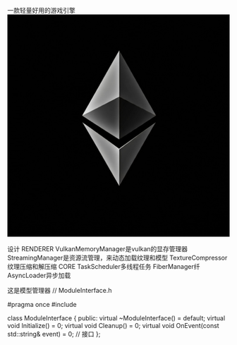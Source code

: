 一款轻量好用的游戏引擎
![Image text](https://github.com/GalaxyEngines/GalaxyEngine/blob/main/LOGO/logo.jpeg)

设计 
RENDERER
VulkanMemoryManager是vulkan的显存管理器
StreamingManager是资源流管理，来动态加载纹理和模型
TextureCompressor纹理压缩和解压缩
CORE
TaskScheduler多线程任务
FiberManager纤
AsyncLoader异步加载

这是模型管理器
// ModuleInterface.h

#pragma once
#include <string>

class ModuleInterface {
public:
    virtual ~ModuleInterface() = default;
    virtual void Initialize() = 0;
    virtual void Cleanup() = 0;
    virtual void OnEvent(const std::string& event) = 0; // 接口
};
